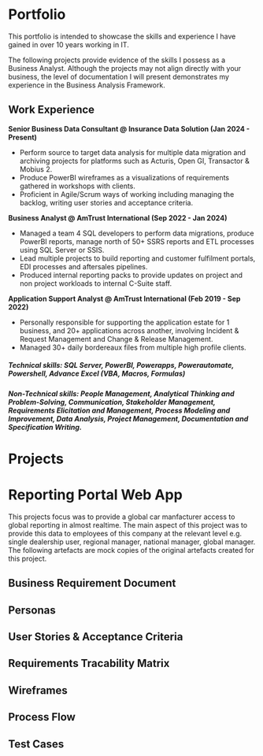 # Portfolio

This portfolio is intended to showcase the skills and experience I have gained in over 10 years working in IT.

The following projects provide evidence of the skills I possess as a Business Analyst. Although the projects may not align directly with your business, the level of documentation I will present demonstrates my experience in the Business Analysis Framework.

## Work Experience

**Senior Business Data Consultant @ Insurance Data Solution (Jan 2024 - Present)**
- Perform source to target data analysis for multiple data migration and archiving projects for platforms such as Acturis, Open GI, Transactor & Mobius 2.
- Produce PowerBI wireframes as a visualizations of requirements gathered in workshops with clients.
- Proficient in Agile/Scrum ways of working including managing the backlog, writing user stories and acceptance criteria.

**Business Analyst @ AmTrust International (Sep 2022 - Jan 2024)**
- Managed a team 4 SQL developers to perform data migrations, produce PowerBI reports, manage north of 50+ SSRS reports and ETL processes using SQL Server or SSIS.
- Lead multiple projects to build reporting and customer fulfilment portals, EDI processes and aftersales pipelines.
- Produced internal reporting packs to provide updates on project and non project workloads to internal C-Suite staff.

**Application Support Analyst @ AmTrust International (Feb 2019 - Sep 2022)** 
- Personally responsible for supporting the application estate for 1 business, and 20+ applications across another, involving Incident & Request Management and Change & Release Management.
- Managed 30+ daily bordereaux files from multiple high profile clients.

##### Technical skills: SQL Server, PowerBI, Powerapps, Powerautomate, Powershell, Advance Excel (VBA, Macros, Formulas)

##### Non-Technical skills: People Management, Analytical Thinking and Problem-Solving, Communication, Stakeholder Management, Requirements Elicitation and Management, Process Modeling and Improvement, Data Analysis, Project Management, Documentation and Specification Writing.

# Projects

# Reporting Portal Web App

This projects focus was to provide a global car manfacturer access to global reporting in almost realtime. The main aspect of this project was to provide this data to employees of this company at the relevant level e.g. single dealership user, regional manager, national manager, global manager. The following artefacts are mock copies of the original artefacts created for this project.

## Business Requirement Document

## Personas

## User Stories & Acceptance Criteria

## Requirements Tracability Matrix

## Wireframes

## Process Flow

## Test Cases

